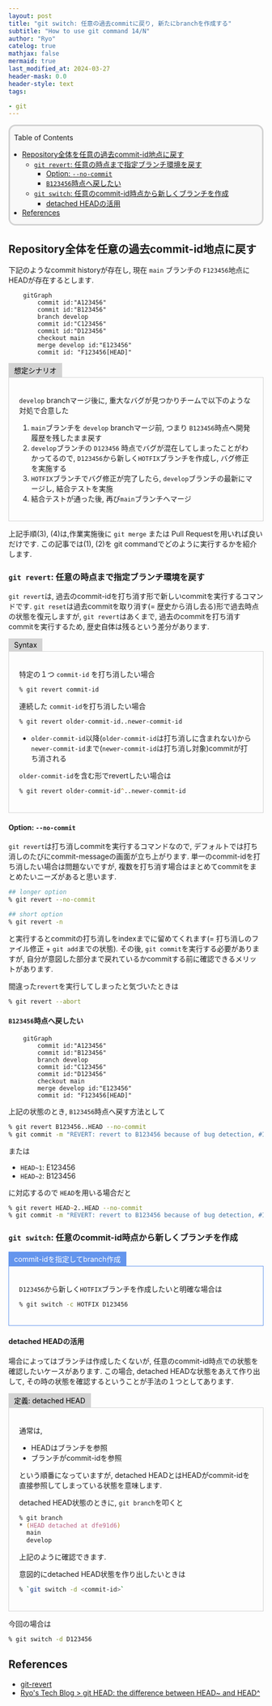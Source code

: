 ```yaml
---
layout: post
title: "git switch: 任意の過去commitに戻り, 新たにbranchを作成する"
subtitle: "How to use git command 14/N"
author: "Ryo"
catelog: true
mathjax: false
mermaid: true
last_modified_at: 2024-03-27
header-mask: 0.0
header-style: text
tags:

- git
---
```


<div style='border-radius: 1em; border-style:solid; border-color:#D3D3D3; background-color:#F8F8F8'>

<p class="h4">&nbsp;&nbsp;Table of Contents</p>

<!-- START doctoc generated TOC please keep comment here to allow auto update -->
<!-- DON'T EDIT THIS SECTION, INSTEAD RE-RUN doctoc TO UPDATE -->

- [Repository全体を任意の過去commit-id地点に戻す](#repository%E5%85%A8%E4%BD%93%E3%82%92%E4%BB%BB%E6%84%8F%E3%81%AE%E9%81%8E%E5%8E%BBcommit-id%E5%9C%B0%E7%82%B9%E3%81%AB%E6%88%BB%E3%81%99)
  - [`git revert`: 任意の時点まで指定ブランチ環境を戻す](#git-revert-%E4%BB%BB%E6%84%8F%E3%81%AE%E6%99%82%E7%82%B9%E3%81%BE%E3%81%A7%E6%8C%87%E5%AE%9A%E3%83%96%E3%83%A9%E3%83%B3%E3%83%81%E7%92%B0%E5%A2%83%E3%82%92%E6%88%BB%E3%81%99)
    - [Option: `--no-commit`](#option---no-commit)
    - [`B123456`時点へ戻したい](#b123456%E6%99%82%E7%82%B9%E3%81%B8%E6%88%BB%E3%81%97%E3%81%9F%E3%81%84)
  - [`git switch`: 任意のcommit-id時点から新しくブランチを作成](#git-switch-%E4%BB%BB%E6%84%8F%E3%81%AEcommit-id%E6%99%82%E7%82%B9%E3%81%8B%E3%82%89%E6%96%B0%E3%81%97%E3%81%8F%E3%83%96%E3%83%A9%E3%83%B3%E3%83%81%E3%82%92%E4%BD%9C%E6%88%90)
    - [detached HEADの活用](#detached-head%E3%81%AE%E6%B4%BB%E7%94%A8)
- [References](#references)

<!-- END doctoc generated TOC please keep comment here to allow auto update -->


</div>

## Repository全体を任意の過去commit-id地点に戻す

下記のようなcommit historyが存在し, 現在 `main` ブランチの `F123456`地点にHEADが存在するとします.

```mermaid
    gitGraph
        commit id:"A123456"
        commit id:"B123456"
        branch develop
        commit id:"C123456"
        commit id:"D123456"
        checkout main
        merge develop id:"E123456"
        commit id: "F123456[HEAD]"
```

<div style="display: inline-block; background: #D3D3D3;; border: 1px solid #D3D3D3; padding: 3px 10px;color:black"><span >想定シナリオ</span>
</div>

<div style="border: 1px solid #D3D3D3; font-size: 100%; padding: 20px;">

`develop` branchマージ後に, 重大なバグが見つかりチームで以下のような対処で合意した

1. `main`ブランチを `develop` branchマージ前, つまり `B123456`時点へ開発履歴を残したまま戻す
2. `develop`ブランチの `D123456` 時点でバグが混在してしまったことがわかってるので, `D123456`から新しく`HOTFIX`ブランチを作成し, バグ修正を実施する
3. `HOTFIX`ブランチでバグ修正が完了したら, `develop`ブランチの最新にマージし, 結合テストを実施
4. 結合テストが通った後, 再び`main`ブランチへマージ

</div>

上記手順(3), (4)は,作業実施後に `git merge` または Pull Requestを用いれば良いだけです. この記事では(1), (2)を git commandでどのように実行するかを紹介します.


### `git revert`: 任意の時点まで指定ブランチ環境を戻す

`git revert`は, 過去のcommit-idを打ち消す形で新しいcommitを実行するコマンドです. 
`git reset`は過去commitを取り消す(= 歴史から消し去る)形で過去時点の状態を復元しますが, `git revert`はあくまで, 過去のcommitを打ち消すcommitを実行するため, 歴史自体は残るという差分があります.

<div style="display: inline-block; background: #D3D3D3;; border: 1px solid #D3D3D3; padding: 3px 10px;color:black"><span >Syntax</span>
</div>

<div style="border: 1px solid #D3D3D3; font-size: 100%; padding: 20px;">

特定の１つ `commit-id` を打ち消したい場合

```zsh
% git revert commit-id
```

連続した `commit-id`を打ち消したい場合

```zsh
% git revert older-commit-id..newer-commit-id
```

- `older-commit-id`以降(`older-commit-id`は打ち消しに含まれない)から`newer-commit-id`まで(`newer-commit-id`は打ち消し対象)commitが打ち消される

`older-commit-id`を含む形でrevertしたい場合は

```zsh
% git revert older-commit-id^..newer-commit-id
```

</div>


#### Option: `--no-commit`

`git revert`は打ち消しcommitを実行するコマンドなので, デフォルトでは打ち消しのたびにcommit-messageの画面が立ち上がります. 単一のcommit-idを打ち消したい場合は問題ないですが, 複数を打ち消す場合はまとめてcommitをまとめたいニーズがあると思います.

```zsh
## longer option
% git revert --no-commit 

## short option
% git revert -n
```

と実行するとcommitの打ち消しをindexまでに留めてくれます(= 打ち消しのファイル修正 + `git add`までの状態). その後, `git commit`を実行する必要がありますが, 自分が意図した部分まで戻れているかcommitする前に確認できるメリットがあります.

間違った`revert`を実行してしまったと気づいたときは

```zsh
% git revert --abort
```

#### `B123456`時点へ戻したい

```mermaid
    gitGraph
        commit id:"A123456"
        commit id:"B123456"
        branch develop
        commit id:"C123456"
        commit id:"D123456"
        checkout main
        merge develop id:"E123456"
        commit id: "F123456[HEAD]"
```


上記の状態のとき, `B123456`時点へ戻す方法として

```zsh
% git revert B123456..HEAD --no-commit
% git commit -m "REVERT: revert to B123456 because of bug detection, #ISSUE 123"
```

または

- `HEAD~1`: E123456
- `HEAD~2`: B123456


に対応するので `HEAD`を用いる場合だと

```zsh
% git revert HEAD~2..HEAD --no-commit
% git commit -m "REVERT: revert to B123456 because of bug detection, #ISSUE 123"
```

### `git switch`: 任意のcommit-id時点から新しくブランチを作成

<div style="display: inline-block; background: #6495ED;; border: 1px solid #6495ED; padding: 3px 10px;color:#FFFFFF"><span >commit-idを指定してbranch作成</span>
</div>

<div style="border: 1px solid #6495ED; font-size: 100%; padding: 20px;">

`D123456`から新しく`HOTFIX`ブランチを作成したいと明確な場合は

```zsh
% git switch -c HOTFIX D123456
```

</div>

#### detached HEADの活用

場合によってはブランチは作成したくないが, 任意のcommit-id時点での状態を確認したいケースがあります.
この場合, detached HEADな状態をあえて作り出して, その時の状態を確認するということが手法の１つとしてあります.

<div style="display: inline-block; background: #D3D3D3;; border: 1px solid #D3D3D3; padding: 3px 10px;color:black"><span >定義: detached HEAD</span>
</div>
<div style="border: 1px solid #D3D3D3; font-size: 100%; padding: 20px;">

通常は, 

- HEADはブランチを参照
- ブランチがcommit-idを参照

という順番になっていますが, detached HEADとはHEADがcommit-idを直接参照してしまっている状態を意味します.

detached HEAD状態のときに, `git branch`を叩くと

```zsh
% git branch
* (HEAD detached at dfe91d6)
  main
  develop
```

上記のように確認できます.

意図的にdetached HEAD状態を作り出したいときは


```zsh
% `git switch -d <commit-id>`
```

</div>

今回の場合は

```zsh
% git switch -d D123456
```


References
----------
- [git-revert](https://git-scm.com/docs/git-revert/2.23.0)
- [Ryo's Tech Blog > git HEAD: the difference between HEAD~ and HEAD^](https://ryonakagami.github.io/2021/01/10/git-and-HEAD-concept/)